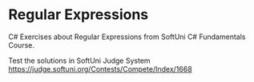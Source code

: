 # Regular Expressions

C# Exercises about Regular Expressions from SoftUni C# Fundamentals Course.

Test the solutions in SoftUni Judge System https://judge.softuni.org/Contests/Compete/Index/1668
